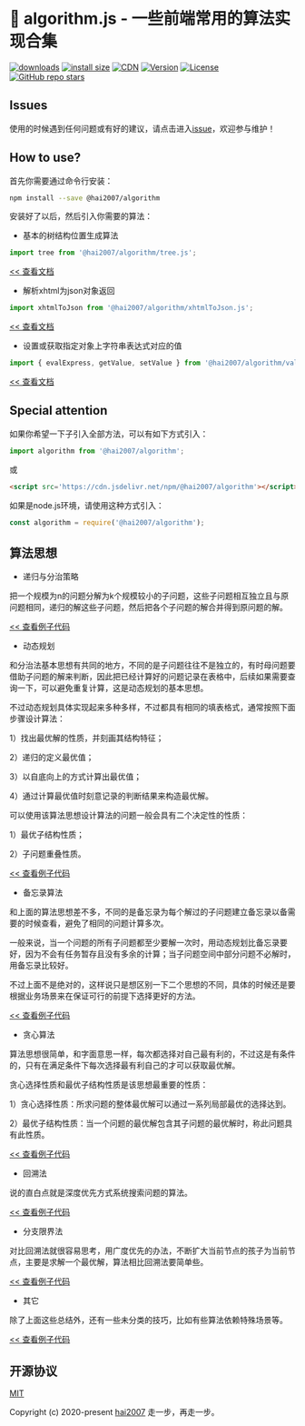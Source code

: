 # 🔪 algorithm.js - 一些前端常用的算法实现合集

<p>
  <a href="https://hai2007.gitee.io/npm-downloads?interval=7&packages=@hai2007/algorithm"><img src="https://img.shields.io/npm/dm/@hai2007/algorithm.svg" alt="downloads"></a>
  <a href="https://packagephobia.now.sh/result?p=@hai2007/algorithm"><img src="https://packagephobia.now.sh/badge?p=@hai2007/algorithm" alt="install size"></a>
  <a href="https://www.jsdelivr.com/package/npm/@hai2007/algorithm"><img src="https://data.jsdelivr.com/v1/package/npm/@hai2007/algorithm/badge" alt="CDN"></a>
  <a href="https://www.npmjs.com/package/@hai2007/algorithm"><img src="https://img.shields.io/npm/v/@hai2007/algorithm.svg" alt="Version"></a>
  <a href="https://github.com/hai2007/algorithm.js/blob/master/LICENSE"><img src="https://img.shields.io/npm/l/@hai2007/algorithm.svg" alt="License"></a>
  <a href="https://github.com/hai2007/algorithm.js">
        <img alt="GitHub repo stars" src="https://img.shields.io/github/stars/hai2007/algorithm.js?style=social">
    </a>
</p>

## Issues
使用的时候遇到任何问题或有好的建议，请点击进入[issue](https://github.com/hai2007/algorithm.js/issues)，欢迎参与维护！

## How to use?
首先你需要通过命令行安装：

```bash
npm install --save @hai2007/algorithm
```

安装好了以后，然后引入你需要的算法：

- 基本的树结构位置生成算法

```js
import tree from '@hai2007/algorithm/tree.js';
```

[<< 查看文档](./apis/tree.md)

- 解析xhtml为json对象返回

```js
import xhtmlToJson from '@hai2007/algorithm/xhtmlToJson.js';
```

[<< 查看文档](./apis/xhtmlToJson.md)

- 设置或获取指定对象上字符串表达式对应的值

```js
import { evalExpress, getValue, setValue } from '@hai2007/algorithm/value.js';
```

[<< 查看文档](./apis/value.md)

## Special attention

如果你希望一下子引入全部方法，可以有如下方式引入：

```js
import algorithm from '@hai2007/algorithm';
```

或

```html
<script src='https://cdn.jsdelivr.net/npm/@hai2007/algorithm'></script>
```

如果是node.js环境，请使用这种方式引入：

```js
const algorithm = require('@hai2007/algorithm');
```

## 算法思想

- 递归与分治策略

把一个规模为n的问题分解为k个规模较小的子问题，这些子问题相互独立且与原问题相同，递归的解这些子问题，然后把各个子问题的解合并得到原问题的解。

[<< 查看例子代码](./算法练习/递归与分治策略)

- 动态规划

和分治法基本思想有共同的地方，不同的是子问题往往不是独立的，有时母问题要借助子问题的解来判断，因此把已经计算好的问题记录在表格中，后续如果需要查询一下，可以避免重复计算，这是动态规划的基本思想。

不过动态规划具体实现起来多种多样，不过都具有相同的填表格式，通常按照下面步骤设计算法：

1）找出最优解的性质，并刻画其结构特征；

2）递归的定义最优值；

3）以自底向上的方式计算出最优值；

4）通过计算最优值时刻意记录的判断结果来构造最优解。

可以使用该算法思想设计算法的问题一般会具有二个决定性的性质：

1）最优子结构性质；

2）子问题重叠性质。

[<< 查看例子代码](./算法练习/动态规划)

- 备忘录算法

和上面的算法思想差不多，不同的是备忘录为每个解过的子问题建立备忘录以备需要的时候查看，避免了相同的问题计算多次。

一般来说，当一个问题的所有子问题都至少要解一次时，用动态规划比备忘录要好，因为不会有任务暂存且没有多余的计算；当子问题空间中部分问题不必解时，用备忘录比较好。

不过上面不是绝对的，这样说只是想区别一下二个思想的不同，具体的时候还是要根据业务场景来在保证可行的前提下选择更好的方法。

[<< 查看例子代码](./算法练习/备忘录算法)

- 贪心算法

算法思想很简单，和字面意思一样，每次都选择对自己最有利的，不过这是有条件的，只有在满足条件下每次选择最有利自己的才可以获取最优解。

贪心选择性质和最优子结构性质是该思想最重要的性质：

1）贪心选择性质：所求问题的整体最优解可以通过一系列局部最优的选择达到。

2）最优子结构性质：当一个问题的最优解包含其子问题的最优解时，称此问题具有此性质。

[<< 查看例子代码](./算法练习/贪心算法)

- 回溯法

说的直白点就是深度优先方式系统搜索问题的算法。

[<< 查看例子代码](./算法练习/回溯法)

- 分支限界法

对比回溯法就很容易思考，用广度优先的办法，不断扩大当前节点的孩子为当前节点，主要是求解一个最优解，算法相比回溯法要简单些。

[<< 查看例子代码](./算法练习/分支限界法)

- 其它

除了上面这些总结外，还有一些未分类的技巧，比如有些算法依赖特殊场景等。

[<< 查看例子代码](./算法练习/其它)

开源协议
---------------------------------------
[MIT](https://github.com/hai2007/algorithm.js/blob/master/LICENSE)

Copyright (c) 2020-present [hai2007](https://hai2007.gitee.io/sweethome/) 走一步，再走一步。

